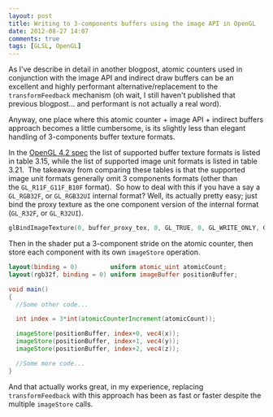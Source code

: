 ```yaml
---
layout: post
title: Writing to 3-components buffers using the image API in OpenGL
date: 2012-08-27 14:07
comments: true
tags: [GLSL, OpenGL]
---
```


As I've describe in detail in another blogpost, atomic counters used in conjunction with the image API and indirect draw buffers can be an excellent and highly performant alternative/replacement to the <code>transformFeedback</code> mechanism (oh wait, I still haven't published that previous blogpost... and performant is not actually a real word).

Anyway, one place where this atomic counter + image API + indirect buffers approach becomes a little cumbersome, is its slightly less than elegant handling of 3-components buffer texture formats.

In the <a href="http://www.opengl.org/registry/doc/glspec42.core.20120427.withchanges.pdf">OpenGL 4.2 spec</a> the list of supported buffer texture formats is listed in table 3.15, while the list of supported image unit formats is listed in table 3.21.  The takeaway from comparing these tables is that the supported image unit formats generally omit 3 components formats (other than the <code>GL_R11F_G11F_B10F</code> format).  So how to deal with this if you have a say a <code>GL_RGB32F</code>, or <code>GL_RGB32UI</code> internal format? Well, its actually pretty easy; just bind the proxy texture as the one component version of the internal format (<code>GL_R32F</code>, or <code>GL_R32UI</code>).

~~~cpp
glBindImageTexture(0, buffer_proxy_tex, 0, GL_TRUE, 0, GL_WRITE_ONLY, GL_R32F);
~~~

Then in the shader put a 3-component stride on the atomic counter, then store each component with its own <code>imageStore</code> operation.

~~~glsl
layout(binding = 0)         uniform atomic_uint atomicCount;
layout(rgb32f, binding = 0) uniform imageBuffer positionBuffer;

void main()
{
  //Some other code...

  int index = 3*int(atomicCounterIncrement(atomicCount));

  imageStore(positionBuffer, index+0, vec4(x));
  imageStore(positionBuffer, index+1, vec4(y));
  imageStore(positionBuffer, index+2, vec4(z));

  //Some more code...
}
~~~

And that actually works great, in my experience, replacing <code>transformFeedback</code> with this approach has been as fast or faster despite the multiple <code>imageStore</code> calls.
